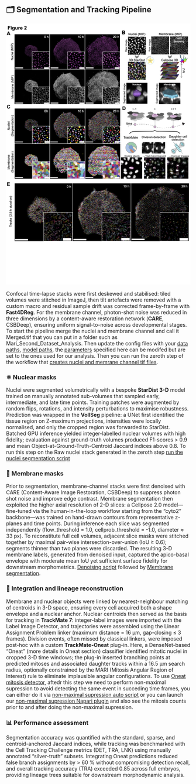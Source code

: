 ## 🗂️ Segmentation and Tracking Pipeline


![Figure 2: Segmentation Pipeline Overview](demoimages/Fig2.png)

Confocal time-lapse stacks were first deskewed and stabilised: tiled volumes were stitched in ImageJ, then tilt artefacts were removed with a custom macro and residual sample drift was corrected frame-by-frame with **Fast4DReg**.  For the membrane channel, photon-shot noise was reduced in three dimensions by a content-aware restoration network (**CARE**, CSBDeep), ensuring uniform signal-to-noise across developmental stages. To start the pipeline merge the nuclei and membrane channel and call it Merged.tif that you can put in a folder such as Mari_Second_Dataset_Analysis. Then update the config files with your [data paths](https://raw.githubusercontent.com/kapoorlab/CopenhagenWorkflow/main/conf/experiment_data_paths/seconddataset_jeanzay.yaml), [model paths](https://raw.githubusercontent.com/kapoorlab/CopenhagenWorkflow/main/conf/model_paths/jeanzay.yaml), the  [parameters](https://raw.githubusercontent.com/kapoorlab/CopenhagenWorkflow/main/conf/parameters/cellpose.yaml) specified here can be modifed but are set to the ones used for our analysis. Then you can run the zeroth step of the workflow that [creates nuclei and memrane channel tif files](https://raw.githubusercontent.com/kapoorlab/CopenhagenWorkflow/main/00_create_nuclei_membrane_splits.py).

### ⚛️ Nuclear masks  
Nuclei were segmented volumetrically with a bespoke **StarDist 3-D** model trained on manually annotated sub-volumes that sampled early, intermediate, and late time points.  Training patches were augmented by random flips, rotations, and intensity perturbations to maximise robustness.  Prediction was wrapped in the **VollSeg** pipeline: a UNet first identified the tissue region on Z-maximum projections, intensities were locally normalised, and only the cropped region was forwarded to StarDist.  Batched GPU inference yielded integer-labelled nuclear volumes with high fidelity; evaluation against ground-truth volumes produced F1-scores > 0.9 and mean Object-at-Ground-Truth-Centroid Jaccard indices above 0.8. To run this step on the Raw nuclei stack generated in the zeroth step [run the nuclei segmentation script](https://raw.githubusercontent.com/kapoorlab/CopenhagenWorkflow/main/01_nuclei_segmentation.py)

### 🧬 Membrane masks  
Prior to segmentation, membrane-channel stacks were first denoised with CARE (Content-Aware Image Restoration, CSBDeep) to suppress photon shot noise and improve edge contrast. Membrane segmentation then exploited the higher axial resolution of 2-D slices: a Cellpose 2.0 model—fine-tuned via the human-in-the-loop workflow starting from the “cyto2” backbone—was trained on hand-drawn contours from representative z-planes and time points. During inference each slice was segmented independently (flow_threshold = 1.0, cellprob_threshold = -1.0, diameter ≈ 33 px). To reconstitute full cell volumes, adjacent slice masks were stitched together by maximal pair-wise intersection-over-union (IoU ≥ 0.6); segments thinner than two planes were discarded. The resulting 3-D membrane labels, generated from denoised input, captured the apico-basal envelope with moderate mean IoU yet sufficient surface fidelity for downstream morphometrics. [Denoising script](https://raw.githubusercontent.com/kapoorlab/CopenhagenWorkflow/main/01_enhance_membrane.py) followed by [Membrane segmentation](https://raw.githubusercontent.com/kapoorlab/CopenhagenWorkflow/main/01_vollcellpose_membrane_segmentation.py).

### 🔗 Integration and lineage reconstruction  
Membrane and nuclear objects were linked by nearest-neighbour matching of centroids in 3-D space, ensuring every cell acquired both a shape envelope and a nuclear anchor.  Nuclear centroids then served as the basis for tracking in **TrackMate 7**: integer-label images were imported with the Label Image Detector, and trajectories were assembled using the Linear Assignment Problem linker (maximum distance = 16 µm, gap-closing ≤ 3 frames).  Division events, often missed by classical linkers, were imposed post-hoc with a custom **TrackMate-Oneat** plug-in.  Here, a DenseNet-based “Oneat” (more details in Oneat section) classifier identified mitotic nuclei in cropped 3-D time windows; the plug-in inserted branching points at predicted mitoses and associated daughter tracks within a 16.5 µm search radius, optionally constrained by the MARI (Mitosis Angular Region of Interest) rule to eliminate implausible angular configurations. To use [Oneat mitosis detector](https://raw.githubusercontent.com/kapoorlab/CopenhagenWorkflow/main/02_oneat_nuclei.py), aftedr this step we need to perform non-maximal supression to avoid detecting the same event in succeding time frames, you can either do it via [non-maximal supression auto script](https://raw.githubusercontent.com/kapoorlab/CopenhagenWorkflow/main/03_nms_nuclei_automated.py) or you can launch our [non-maximal supression Napari plugin](https://raw.githubusercontent.com/kapoorlab/CopenhagenWorkflow/main/03_nms_nuclei_interactive.py) and also see the mitosis counts prior to and after doing the non-maximal supression.

### 📊 Performance assessment  
Segmentation accuracy was quantified with the standard, sparse, and centroid-anchored Jaccard indices, while tracking was benchmarked with the Cell Tracking Challenge metrics (DET, TRA, LNK) using manually annotated “silver-truth” subsets.  Integrating Oneat predictions reduced false branch assignments by > 60 % without compromising detection recall, and overall tracking accuracy (TRA) exceeded 0.85 across full embryos, providing lineage trees suitable for downstream morphodynamic analysis.


